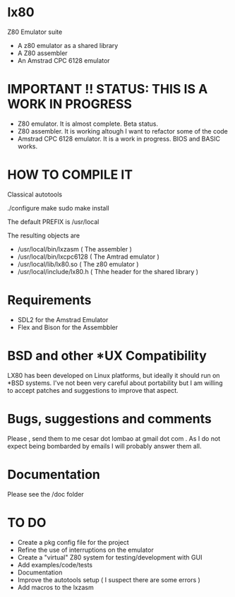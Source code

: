 # lx80
Z80 Emulator suite
- A z80 emulator as a shared library
- A Z80 assembler
- An Amstrad CPC 6128 emulator

# IMPORTANT !! STATUS: THIS IS A WORK IN PROGRESS
- Z80 emulator. It is almost complete. Beta status.
- Z80 assembler. It is working altough I want to refactor some of the code
- Amstrad CPC 6128 emulator. It is a work in progress. BIOS and BASIC works.

# HOW TO COMPILE IT
Classical autotools

./configure
make
sudo make install

The default PREFIX is /usr/local

The resulting objects are
- /usr/local/bin/lxzasm     ( The assembler )
- /usr/local/bin/lxcpc6128  ( The Amtrad emulator )
- /usr/local/lib/lx80.so    ( The z80 emulator )
- /usr/local/include/lx80.h ( Thhe header for the shared library )


# Requirements
* SDL2 for the Amstrad Emulator
* Flex and Bison for the Assembbler

# BSD and other *UX Compatibility
LX80 has been developed on Linux platforms, but ideally it should run 
on *BSD systems. I've not been very careful about portability but I am 
willing to accept patches and suggestions to improve that aspect. 


# Bugs, suggestions and comments
Please , send them to me cesar dot lombao at gmail dot com . As I do
not expect being bombarded by emails I will probably answer them all.

# Documentation
Please see the /doc folder

# TO DO
- Create a pkg config file for the project
- Refine the use of interruptions on the emulator
- Create a "virtual" Z80 system for testing/development with GUI
- Add examples/code/tests
- Documentation
- Improve the autotools setup ( I suspect there are some errors )
- Add macros to the lxzasm